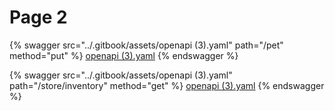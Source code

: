 # Page 2

{% swagger src="../.gitbook/assets/openapi (3).yaml" path="/pet" method="put" %}
[openapi (3).yaml](<../.gitbook/assets/openapi (3).yaml>)
{% endswagger %}

{% swagger src="../.gitbook/assets/openapi (3).yaml" path="/store/inventory" method="get" %}
[openapi (3).yaml](<../.gitbook/assets/openapi (3).yaml>)
{% endswagger %}
